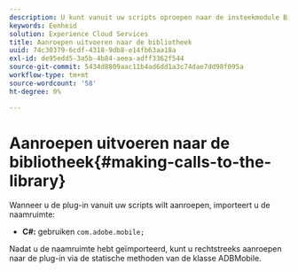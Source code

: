 ```yaml
---
description: U kunt vanuit uw scripts oproepen naar de insteekmodule Bibliotheek.
keywords: Eenheid
solution: Experience Cloud Services
title: Aanroepen uitvoeren naar de bibliotheek
uuid: 74c30379-6cdf-4318-9db8-e14fb63aa18a
exl-id: de95edd5-3a5b-4b84-aeea-adff3362f544
source-git-commit: 5434d8809aac11b4ad6dd1a3c74dae7dd98f095a
workflow-type: tm+mt
source-wordcount: '58'
ht-degree: 0%

---
```


# Aanroepen uitvoeren naar de bibliotheek{#making-calls-to-the-library}

Wanneer u de plug-in vanuit uw scripts wilt aanroepen, importeert u de naamruimte:

* **C#:** gebruiken `com.adobe.mobile;`

Nadat u de naamruimte hebt geïmporteerd, kunt u rechtstreeks aanroepen naar de plug-in via de statische methoden van de klasse ADBMobile.
